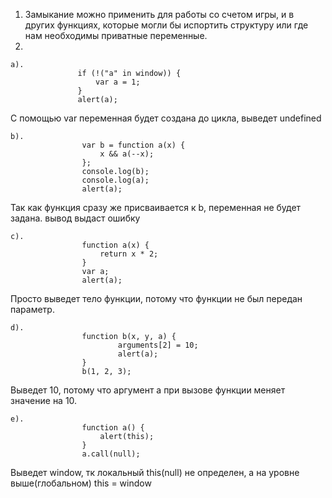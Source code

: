1. Замыкание можно применить для работы со счетом игры,
и в других функциях, которые могли бы испортить структуру
или где нам необходимы приватные переменные.
2.
 ```        
a).
                if (!("a" in window)) {
                    var a = 1;
                }
                alert(a);
```
С помощью var переменная будет создана до цикла, выведет undefined
```
b).
                var b = function a(x) {
                    x && a(--x);
                };
                console.log(b);
                console.log(a);
                alert(a);
```
Так как функция сразу же присваивается к b, переменная не будет задана.
вывод выдаст ошибку
```
c).
                function a(x) {
                    return x * 2;
                }
                var a;
                alert(a);
```
Просто выведет тело функции, потому что функции не был передан параметр.
```
d).
                function b(x, y, a) {
                        arguments[2] = 10;
                        alert(a);
                }
                b(1, 2, 3);
```
Выведет 10, потому что аргумент a при вызове функции меняет значение на 10.
```
e).
                function a() {
                    alert(this);
                }
                a.call(null);
```
Выведет window, тк локальный this(null) не определен, а на уровне выше(глобальном) this = window